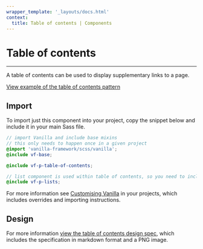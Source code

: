 ```yaml
---
wrapper_template: '_layouts/docs.html'
context:
  title: Table of contents | Components
---
```


# Table of contents

<hr>

A table of contents can be used to display supplementary links to a page.

<div class="embedded-example"><a href="/docs/examples/patterns/table-of-contents/" class="js-example">
View example of the table of contents pattern
</a></div>

## Import

To import just this component into your project, copy the snippet below and include it in your main Sass file.

```scss
// import Vanilla and include base mixins
// this only needs to happen once in a given project
@import 'vanilla-framework/scss/vanilla';
@include vf-base;

@include vf-p-table-of-contents;

// list component is used within table of contents, so you need to include it as well
@include vf-p-lists;
```

For more information see [Customising Vanilla](/docs/customising-vanilla/) in your projects, which includes overrides and importing instructions.

## Design

For more information [view the table of contents design spec](https://github.com/ubuntudesign/vanilla-design/tree/master/Table%20of%20contents), which includes the specification in markdown format and a PNG image.

